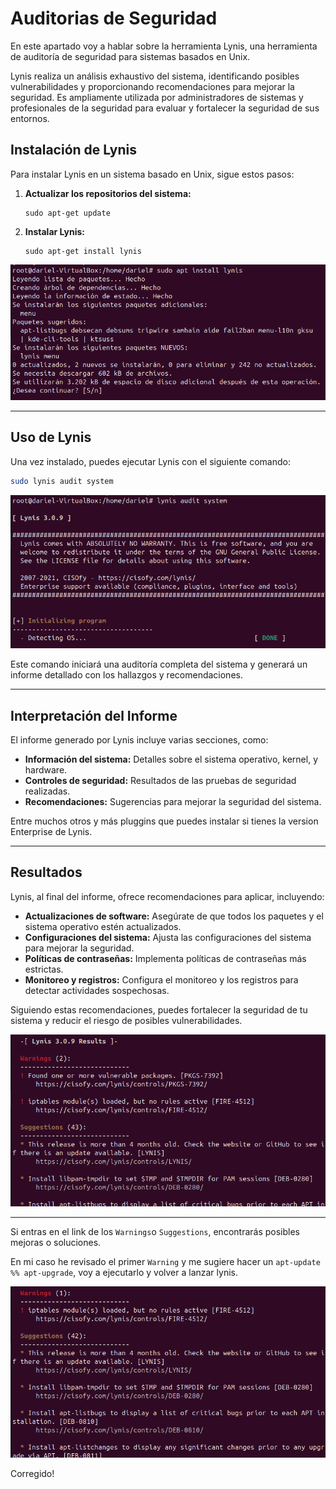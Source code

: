 # __Auditorias de Seguridad__

En este apartado voy a hablar sobre la herramienta Lynis, una herramienta de auditoría de seguridad para sistemas basados en Unix. 

Lynis realiza un análisis exhaustivo del sistema, identificando posibles vulnerabilidades y proporcionando recomendaciones para mejorar la seguridad. Es ampliamente utilizada por administradores de sistemas y profesionales de la seguridad para evaluar y fortalecer la seguridad de sus entornos.

## __Instalación de Lynis__

Para instalar Lynis en un sistema basado en Unix, sigue estos pasos:

1. **Actualizar los repositorios del sistema:**
    ```
    sudo apt-get update
    ```

2. **Instalar Lynis:**
    ```
    sudo apt-get install lynis
    ```

![Instalacion](./imagenes/auditorias/lynis1.png)

---
## __Uso de Lynis__

Una vez instalado, puedes ejecutar Lynis con el siguiente comando:

```bash
sudo lynis audit system
```

![Lynis](./imagenes/auditorias/lynis2.png)

Este comando iniciará una auditoría completa del sistema y generará un informe detallado con los hallazgos y recomendaciones.

---
## __Interpretación del Informe__

El informe generado por Lynis incluye varias secciones, como:

- **Información del sistema:** Detalles sobre el sistema operativo, kernel, y hardware.
- **Controles de seguridad:** Resultados de las pruebas de seguridad realizadas.
- **Recomendaciones:** Sugerencias para mejorar la seguridad del sistema.

Entre muchos otros y más pluggins que puedes instalar si tienes la version Enterprise de Lynis.

---
## __Resultados__

Lynis, al final del informe, ofrece recomendaciones para aplicar, incluyendo:

- **Actualizaciones de software:** Asegúrate de que todos los paquetes y el sistema operativo estén actualizados.
- **Configuraciones del sistema:** Ajusta las configuraciones del sistema para mejorar la seguridad.
- **Políticas de contraseñas:** Implementa políticas de contraseñas más estrictas.
- **Monitoreo y registros:** Configura el monitoreo y los registros para detectar actividades sospechosas.

Siguiendo estas recomendaciones, puedes fortalecer la seguridad de tu sistema y reducir el riesgo de posibles vulnerabilidades.

![Lynis](./imagenes/auditorias/lynis3.png)

---
Si entras en el link de los `Warnings`o `Suggestions`, encontrarás posibles mejoras o soluciones.

En mi caso he revisado el primer `Warning` y me sugiere hacer un `apt-update %% apt-upgrade`, voy a ejecutarlo y volver a lanzar lynis.

![Lynis](./imagenes/auditorias/lynis4.png)

Corregido!